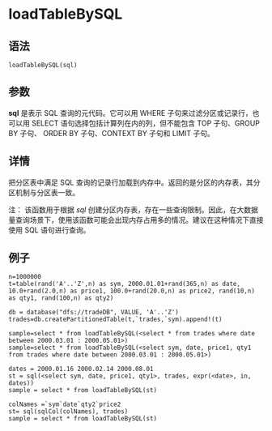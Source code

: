 # loadTableBySQL

## 语法

`loadTableBySQL(sql)`

## 参数

**sql** 是表示 SQL 查询的元代码。它可以用 WHERE 子句来过滤分区或记录行，也可以用 SELECT
语句选择包括计算列在内的列，但不能包含 TOP 子句、GROUP BY 子句、 ORDER BY 子句、CONTEXT BY 子句和 LIMIT 子句。

## 详情

把分区表中满足 SQL 查询的记录行加载到内存中。返回的是分区的内存表，其分区机制与分区表一致。

注： 该函数用于根据 *sql*
创建分区内存表，存在一些查询限制。因此，在大数据量查询场景下，使用该函数可能会出现内存占用多的情况。建议在这种情况下直接使用 SQL 语句进行查询。

## 例子

```
n=1000000
t=table(rand('A'..'Z',n) as sym, 2000.01.01+rand(365,n) as date, 10.0+rand(2.0,n) as price1, 100.0+rand(20.0,n) as price2, rand(10,n) as qty1, rand(100,n) as qty2)

db = database("dfs://tradeDB", VALUE, 'A'..'Z')
trades=db.createPartitionedTable(t,`trades,`sym).append!(t)

sample=select * from loadTableBySQL(<select * from trades where date between 2000.03.01 : 2000.05.01>)
sample=select * from loadTableBySQL(<select sym, date, price1, qty1 from trades where date between 2000.03.01 : 2000.05.01>)

dates = 2000.01.16 2000.02.14 2000.08.01
st = sql(<select sym, date, price1, qty1>, trades, expr(<date>, in, dates))
sample = select * from loadTableBySQL(st)

colNames =`sym`date`qty2`price2
st= sql(sqlCol(colNames), trades)
sample = select * from loadTableBySQL(st)
```

